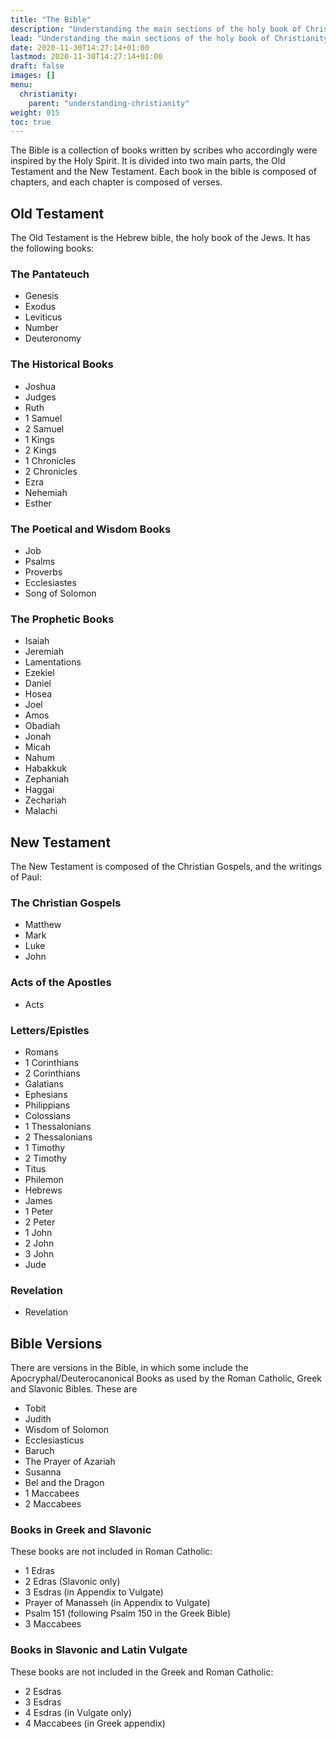 ```yaml
---
title: "The Bible"
description: "Understanding the main sections of the holy book of Christianity"
lead: "Understanding the main sections of the holy book of Christianity"
date: 2020-11-30T14:27:14+01:00
lastmod: 2020-11-30T14:27:14+01:00
draft: false
images: []
menu:
  christianity:
    parent: "understanding-christianity"
weight: 015
toc: true
---
```

The Bible is a collection of books written by scribes who accordingly were inspired by the Holy Spirit. It is divided into two main parts, the Old Testament and the New Testament. Each book in the bible is composed of chapters, and each chapter is composed of verses.

## Old Testament
The Old Testament is the Hebrew bible, the holy book of the Jews. It has the following books:
### The Pantateuch
* Genesis
* Exodus
* Leviticus
* Number
* Deuteronomy
### The Historical Books
* Joshua
* Judges
* Ruth
* 1 Samuel
* 2 Samuel
* 1 Kings
* 2 Kings
* 1 Chronicles
* 2 Chronicles
* Ezra
* Nehemiah
* Esther
### The Poetical and Wisdom Books
* Job
* Psalms
* Proverbs
* Ecclesiastes
* Song of Solomon
### The Prophetic Books
* Isaiah
* Jeremiah
* Lamentations
* Ezekiel
* Daniel
* Hosea
* Joel
* Amos
* Obadiah
* Jonah
* Micah
* Nahum
* Habakkuk
* Zephaniah
* Haggai
* Zechariah
* Malachi

## New Testament
The New Testament is composed of the Christian Gospels, and the writings of Paul:
### The Christian Gospels
* Matthew
* Mark
* Luke
* John
### Acts of the Apostles
* Acts
### Letters/Epistles
* Romans
* 1 Corinthians
* 2 Corinthians
* Galatians
* Ephesians
* Philippians
* Colossians
* 1 Thessalonians
* 2 Thessalonians
* 1 Timothy
* 2 Timothy
* Titus
* Philemon
* Hebrews
* James
* 1 Peter
* 2 Peter
* 1 John
* 2 John
* 3 John
* Jude
### Revelation
* Revelation

## Bible Versions
There are versions in the Bible, in which some include the Apocryphal/Deuterocanonical Books as used by the Roman Catholic, Greek and Slavonic Bibles. These are
* Tobit
* Judith
* Wisdom of Solomon
* Ecclesiasticus
* Baruch
* The Prayer of Azariah
* Susanna
* Bel and the Dragon
* 1 Maccabees
* 2 Maccabees
### Books in Greek and Slavonic
These books are not included in Roman Catholic:
* 1 Edras
* 2 Edras (Slavonic only)
* 3 Esdras (in Appendix to Vulgate)
* Prayer of Manasseh (in Appendix to Vulgate)
* Psalm 151 (following Psalm 150 in the Greek Bible)
* 3 Maccabees
### Books in Slavonic and Latin Vulgate
These books are not included in the Greek and Roman Catholic:
* 2 Esdras
* 3 Esdras
* 4 Esdras (in Vulgate only)
* 4 Maccabees (in Greek appendix)